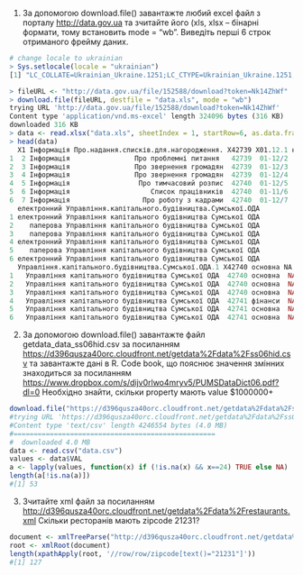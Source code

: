 1. За допомогою download.file() завантажте любий excel файл з порталу http://data.gov.ua та зчитайте його (xls, xlsx – бінарні формати, тому встановить mode = “wb”. Виведіть перші 6 строк отриманого фрейму даних.
```r
# change locale to ukrainian
> Sys.setlocale(locale = "ukrainian")
[1] "LC_COLLATE=Ukrainian_Ukraine.1251;LC_CTYPE=Ukrainian_Ukraine.1251;LC_MONETARY=Ukrainian_Ukraine.1251;LC_NUMERIC=C;LC_TIME=Ukrainian_Ukraine.1251"

> fileURL <- "http://data.gov.ua/file/152588/download?token=Nk14ZhWf"
> download.file(fileURL, destfile = "data.xls", mode = "wb")
trying URL 'http://data.gov.ua/file/152588/download?token=Nk14ZhWf'
Content type 'application/vnd.ms-excel' length 324096 bytes (316 KB)
downloaded 316 KB
> data <- read.xlsx("data.xls", sheetIndex = 1, startRow=6, as.data.frame=TRUE, encoding = "UTF-8")
> head(data)
  X1 Інформація Про.надання.списків.для.нагородження. X42739 X01.12.1 надання..список..нагородження
1  2 Інформація                Про проблемні питання   42739  01-12/2             проблема, питання
2  3 Інформація                Про звернення громадян  42739  01-12/3          звернення, громадяни
3  4 Інформація                Про звернення громадян  42739  01-12/4          звернення, громадяни
4  5 Інформація                 Про тимчасовий розпис  42740  01-12/5             тимчасово, розпис
5  6 Інформація                    Список працівників  42740  01-11/6             список, працівник
6  7 Інформація                  Про роботу з кадрами  42740  01-12/7                 робота, кадри
  електронний Управління.капітального.будівництва.Сумської.ОДА
1 електронний Управління капітального будівництва Сумської ОДА
2    паперова Управління капітального будівництва Сумської ОДА
3    паперова Управління капітального будівництва Сумської ОДА
4 електронний Управління капітального будівництва Сумської ОДА
5    паперова Управління капітального будівництва Сумської ОДА
6 електронний Управління капітального будівництва Сумської ОДА
  Управління.капітального.будівництва.Сумської.ОДА.1 X42740 основна NA. NA..1 NA..2
1   Управління капітального будівництва Сумської ОДА  42740 основна  NA    NA    NA
2   Управління капітального будівництва Сумської ОДА  42740 основна  NA    NA    NA
3   Управління капітального будівництва Сумської ОДА  42740 основна  NA    NA    NA
4   Управління капітального будівництва Сумської ОДА  42741 фінанси  NA    NA    NA
5   Управління капітального будівництва Сумської ОДА  42741 основна  NA    NA    NA
6   Управління капітального будівництва Сумської ОДА  42741 основна  NA    NA    NA
```
2. За допомогою download.file() завантажте файл getdata_data_ss06hid.csv за посиланням https://d396qusza40orc.cloudfront.net/getdata%2Fdata%2Fss06hid.csv та завантажте дані в R. Code book, що пояснює значення змінних знаходиться за посиланням https://www.dropbox.com/s/dijv0rlwo4mryv5/PUMSDataDict06.pdf?dl=0 Необхідно знайти, скільки property мають value $1000000+
```r
download.file("https://d396qusza40orc.cloudfront.net/getdata%2Fdata%2Fss06hid.csv", destfile = "data.csv")
#trying URL 'https://d396qusza40orc.cloudfront.net/getdata%2Fdata%2Fss06hid.csv'
#Content type 'text/csv' length 4246554 bytes (4.0 MB)
#==================================================
#  downloaded 4.0 MB
data <- read.csv("data.csv")
values <- data$VAL
a <- lapply(values, function(x) if (!is.na(x) && x==24) TRUE else NA)
length(a[!is.na(a)])
#[1] 53
```
3. Зчитайте xml файл за посиланням http://d396qusza40orc.cloudfront.net/getdata%2Fdata%2Frestaurants.xml Скільки ресторанів мають zipcode 21231?
```r
document <- xmlTreeParse("http://d396qusza40orc.cloudfront.net/getdata%2Fdata%2Frestaurants.xml", useInternal=TRUE)
root <- xmlRoot(document)
length(xpathApply(root, '//row/row/zipcode[text()="21231"]'))
#[1] 127
```
